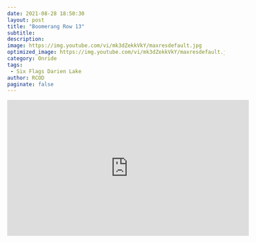 ```yaml
---
date: 2021-08-28 18:50:30
layout: post
title: "Boomerang Row 13"
subtitle:
description:
image: https://img.youtube.com/vi/mk3dZekkVkY/maxresdefault.jpg
optimized_image: https://img.youtube.com/vi/mk3dZekkVkY/maxresdefault.jpg
category: Onride
tags:
 - Six Flags Darien Lake
author: RCOD
paginate: false
---
```


<iframe width="560" height="315" src="https://www.youtube.com/embed/mk3dZekkVkY?start=14" title="YouTube video player" frameborder="0" allow="accelerometer; autoplay; clipboard-write; encrypted-media; gyroscope; picture-in-picture" allowfullscreen></iframe>